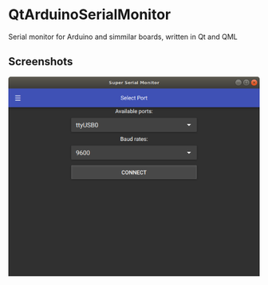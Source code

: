 # QtArduinoSerialMonitor
Serial monitor for Arduino and simmilar boards, written in Qt and QML


## Screenshots

![select port page](select_port.png)